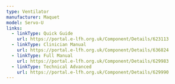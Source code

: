 ```yaml
---
type: Ventilator
manufacturer: Maquet
model: Servo-U
links:
  - linkType: Quick Guide
    url: https://portal.e-lfh.org.uk/Component/Details/623113
  - linkType: Clinician Manual
    url: https://portal.e-lfh.org.uk/Component/Details/636824
  - linkType: Full Manual
    url: https://portal.e-lfh.org.uk/Component/Details/629983
  - linkType: Technical Advanced
    url: https://portal.e-lfh.org.uk/Component/Details/629990
---
```

